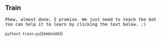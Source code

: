 ## Train

<pre>Phew, almost done, I promise. We just need to teach the bot first...
You can help it to learn by clicking the text below. :)</pre>

`python3 train.py`{{execute}}